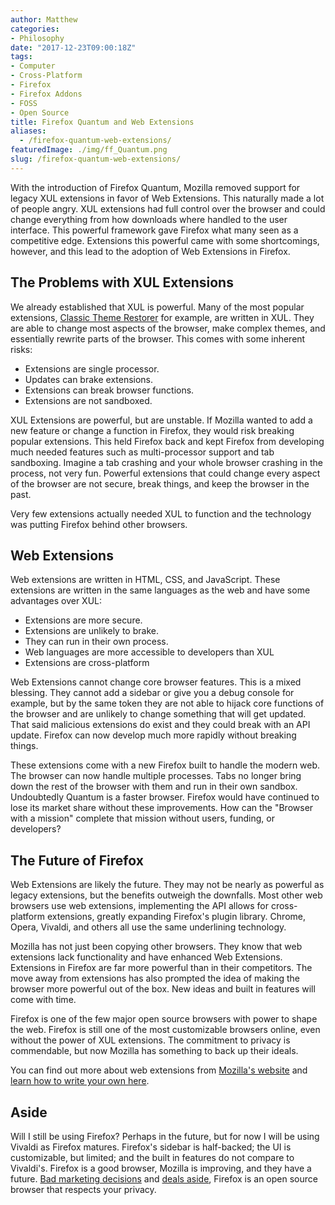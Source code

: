 ```yaml
---
author: Matthew
categories:
- Philosophy
date: "2017-12-23T09:00:18Z"
tags:
- Computer
- Cross-Platform
- Firefox
- Firefox Addons
- FOSS
- Open Source
title: Firefox Quantum and Web Extensions
aliases:
  - /firefox-quantum-web-extensions/
featuredImage: ./img/ff_Quantum.png
slug: /firefox-quantum-web-extensions/
---
```


With the introduction of Firefox Quantum, Mozilla removed support for legacy XUL extensions in favor of Web Extensions. This naturally made a lot of people angry. XUL extensions had full control over the browser and could change everything from how downloads where handled to the user interface. This powerful framework gave Firefox what many seen as a competitive edge. Extensions this powerful came with some shortcomings, however, and this lead to the adoption of Web Extensions in Firefox.

## The Problems with XUL Extensions

We already established that XUL is powerful. Many of the most popular extensions, [Classic Theme Restorer](https://www.blog.mattlamont.com/customizing-firefox/) for example, are written in XUL. They are able to change most aspects of the browser, make complex themes, and essentially rewrite parts of the browser. This comes with some inherent risks:

* Extensions are single processor.
* Updates can brake extensions.
* Extensions can break browser functions.
* Extensions are not sandboxed.

XUL Extensions are powerful, but are unstable. If Mozilla wanted to add a new feature or change a function in Firefox, they would risk breaking popular extensions. This held Firefox back and kept Firefox from developing much needed features such as multi-processor support and tab sandboxing. Imagine a tab crashing and your whole browser crashing in the process, not very fun. Powerful extensions that could change every aspect of the browser are not secure, break things, and keep the browser in the past.

Very few extensions actually needed XUL to function and the technology was putting Firefox behind other browsers.

## Web Extensions

Web extensions are written in HTML, CSS, and JavaScript. These extensions are written in the same languages as the web and have some advantages over XUL:

*   Extensions are more secure.
*   Extensions are unlikely to brake.
*   They can run in their own process.
*   Web languages are more accessible to developers than XUL
*   Extensions are cross-platform

Web Extensions cannot change core browser features. This is a mixed blessing. They cannot add a sidebar or give you a debug console for example, but by the same token they are not able to hijack core functions of the browser and are unlikely to change something that will get updated. That said malicious extensions do exist and they could break with an API update. Firefox can now develop much more rapidly without breaking things.

These extensions come with a new Firefox built to handle the modern web. The browser can now handle multiple processes. Tabs no longer bring down the rest of the browser with them and run in their own sandbox. Undoubtedly Quantum is a faster browser. Firefox would have continued to lose its market share without these improvements. How can the "Browser with a mission" complete that mission without users, funding, or developers?

## The Future of Firefox

Web Extensions are likely the future. They may not be nearly as powerful as legacy extensions, but the benefits outweigh the downfalls. Most other web browsers use web extensions, implementing the API allows for cross-platform extensions, greatly expanding Firefox's plugin library. Chrome, Opera, Vivaldi, and others all use the same underlining technology.

Mozilla has not just been copying other browsers. They know that web extensions lack functionality and have enhanced Web Extensions. Extensions in Firefox are far more powerful than in their competitors. The move away from extensions has also prompted the idea of making the browser more powerful out of the box. New ideas and built in features will come with time.

Firefox is one of the few major open source browsers with power to shape the web. Firefox is still one of the most customizable browsers online, even without the power of XUL extensions. The commitment to privacy is commendable, but now Mozilla has something to back up their ideals.

You can find out more about web extensions from [Mozilla's website](https://wiki.mozilla.org/WebExtensions/FAQ) and [learn how to write your own here](https://developer.mozilla.org/en-US/Add-ons/WebExtensions).

## Aside

Will I still be using Firefox? Perhaps in the future, but for now I will be using Vivaldi as Firefox matures. Firefox's sidebar is half-backed; the UI is customizable, but limited; and the built in features do not compare to Vivaldi's. Firefox is a good browser, Mozilla is improving, and they have a future. [Bad marketing decisions](https://www.cnet.com/news/mozilla-investigates-mr-robot-firefox-extension-problem/) and [deals aside](https://blog.mozilla.org/firefox/update-looking-glass-add/), Firefox is an open source browser that respects your privacy.